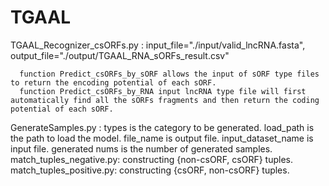 # TGAAL

TGAAL_Recognizer_csORFs.py : input_file="./input/valid_lncRNA.fasta", output_file="./output/TGAAL_RNA_sORFs_result.csv" 

      function Predict_csORFs_by_sORF allows the input of sORF type files to return the encoding potential of each sORF.
      function Predict_csORFs_by_RNA input lncRNA type file will first automatically find all the sORFs fragments and then return the coding potential of each sORF.
GenerateSamples.py : types is the category to be generated. load_path is the path to load the model. file_name is output file. input_dataset_name is input file. generated nums is the number of generated samples.
match_tuples_negative.py: constructing {non-csORF, csORF} tuples.
match_tuples_positive.py: constructing {csORF, non-csORF} tuples.
